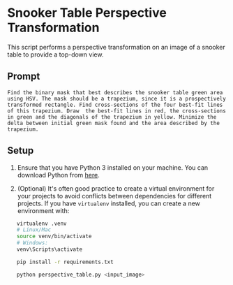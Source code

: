 # Snooker Table Perspective Transformation

This script performs a perspective transformation on an image of a snooker table to provide a top-down view.

## Prompt
```shell
Find the binary mask that best describes the snooker table green area using HSV. The mask should be a trapezium, since it is a prospectively transformed rectangle. Find cross-sections of the four best-fit lines of this trapezium. Draw  the best-fit lines in red, the cross-sections in green and the diagonals of the trapezium in yellow. Minimize the delta between initial green mask found and the area described by the trapezium.
```

## Setup

1. Ensure that you have Python 3 installed on your machine. You can download Python from [here](https://www.python.org/downloads/).

2. (Optional) It's often good practice to create a virtual environment for your projects to avoid conflicts between dependencies for different projects. If you have `virtualenv` installed, you can create a new environment with:

```bash
   virtualenv .venv
   # Linux/Mac
   source venv/bin/activate
   # Windows:
   venv\Scripts\activate

   pip install -r requirements.txt

   python perspective_table.py <input_image>
```
